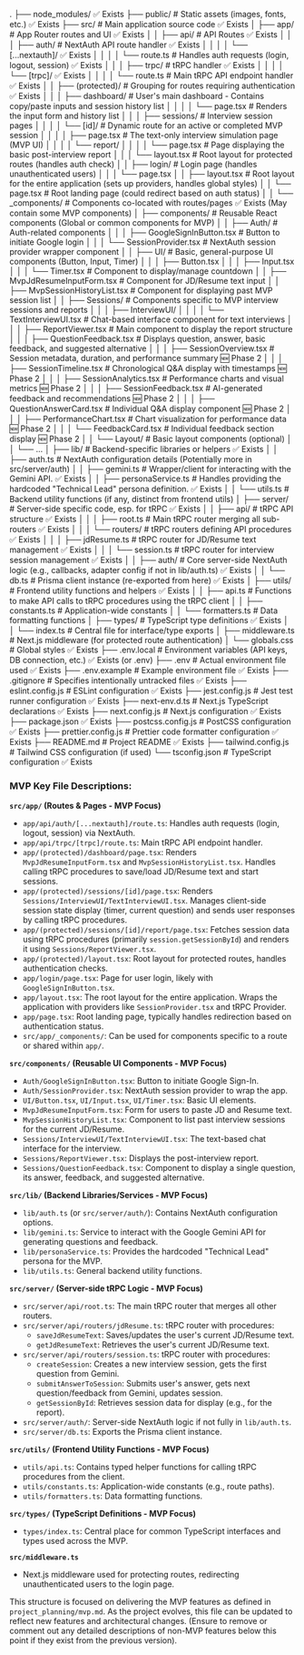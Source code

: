 .
├── node_modules/                                                    ✅ Exists
├── public/           # Static assets (images, fonts, etc.)            ✅ Exists
├── src/              # Main application source code                     ✅ Exists
│   ├── app/          # App Router routes and UI                       ✅ Exists
│   │   ├── api/      # API Routes                                     ✅ Exists
│   │   │   ├── auth/   # NextAuth API route handler                   ✅ Exists
│   │   │   │   └── [...nextauth]/                                   ✅ Exists
│   │   │   │       └── route.ts   # Handles auth requests (login, logout, session) ✅ Exists
│   │   │   ├── trpc/   # tRPC handler                                 ✅ Exists
│   │   │   │   └── [trpc]/                                          ✅ Exists
│   │   │   │       └── route.ts   # Main tRPC API endpoint handler    ✅ Exists
│   │   ├── (protected)/ # Grouping for routes requiring authentication ✅ Exists
│   │   │   ├── dashboard/ # User's main dashboard - Contains copy/paste inputs and session history list
│   │   │   │   └── page.tsx       # Renders the input form and history list
│   │   │   ├── sessions/ # Interview session pages
│   │   │   │   └── [id]/  # Dynamic route for an active or completed MVP session
│   │   │   │       ├── page.tsx   # The text-only interview simulation page (MVP UI)
│   │   │   │       └── report/
│   │   │   │           └── page.tsx # Page displaying the basic post-interview report
│   │   │   └── layout.tsx # Root layout for protected routes (handles auth check)
│   │   ├── login/    # Login page (handles unauthenticated users)
│   │   │   └── page.tsx
│   │   ├── layout.tsx # Root layout for the entire application (sets up providers, handles global styles)
│   │   └── page.tsx   # Root landing page (could redirect based on auth status)
│   │   └── _components/ # Components co-located with routes/pages    ✅ Exists (May contain some MVP components)
│   ├── components/   # Reusable React components (Global or common components for MVP)
│   │   ├── Auth/           # Auth-related components
│   │   │   ├── GoogleSignInButton.tsx # Button to initiate Google login
│   │   │   └── SessionProvider.tsx    # NextAuth session provider wrapper component
│   │   ├── UI/             # Basic, general-purpose UI components (Button, Input, Timer)
│   │   │   ├── Button.tsx
│   │   │   ├── Input.tsx
│   │   │   └── Timer.tsx       # Component to display/manage countdown
│   │   ├── MvpJdResumeInputForm.tsx # Component for JD/Resume text input
│   │   ├── MvpSessionHistoryList.tsx # Component for displaying past MVP session list
│   │   ├── Sessions/       # Components specific to MVP interview sessions and reports
│   │   │   ├── InterviewUI/
│   │   │   │   └── TextInterviewUI.tsx    # Chat-based interface component for text interviews
│   │   │   ├── ReportViewer.tsx      # Main component to display the report structure
│   │   │   ├── QuestionFeedback.tsx  # Displays question, answer, basic feedback, and suggested alternative
│   │   │   ├── SessionOverview.tsx   # Session metadata, duration, and performance summary 🆕 Phase 2
│   │   │   ├── SessionTimeline.tsx   # Chronological Q&A display with timestamps 🆕 Phase 2
│   │   │   ├── SessionAnalytics.tsx  # Performance charts and visual metrics 🆕 Phase 2
│   │   │   ├── SessionFeedback.tsx   # AI-generated feedback and recommendations 🆕 Phase 2
│   │   │   ├── QuestionAnswerCard.tsx # Individual Q&A display component 🆕 Phase 2
│   │   │   ├── PerformanceChart.tsx  # Chart visualization for performance data 🆕 Phase 2
│   │   │   └── FeedbackCard.tsx      # Individual feedback section display 🆕 Phase 2
│   │   └── Layout/         # Basic layout components (optional)
│   │       └── ...
│   ├── lib/            # Backend-specific libraries or helpers         ✅ Exists
│   │   ├── auth.ts         # NextAuth configuration details (Potentially more in src/server/auth)
│   │   ├── gemini.ts       # Wrapper/client for interacting with the Gemini API. ✅ Exists
│   │   ├── personaService.ts # Handles providing the hardcoded "Technical Lead" persona definition. ✅ Exists
│   │   └── utils.ts        # Backend utility functions (if any, distinct from frontend utils)
│   ├── server/         # Server-side specific code, esp. for tRPC     ✅ Exists
│   │   ├── api/          # tRPC API structure                         ✅ Exists
│   │   │   ├── root.ts   # Main tRPC router merging all sub-routers ✅ Exists
│   │   │   └── routers/  # tRPC routers defining API procedures       ✅ Exists
│   │   │       ├── jdResume.ts # tRPC router for JD/Resume text management ✅ Exists
│   │   │       └── session.ts  # tRPC router for interview session management ✅ Exists
│   │   ├── auth/         # Core server-side NextAuth logic (e.g., callbacks, adapter config if not in lib/auth.ts) ✅ Exists
│   │   └── db.ts         # Prisma client instance (re-exported from here) ✅ Exists
│   ├── utils/          # Frontend utility functions and helpers       ✅ Exists
│   │   ├── api.ts          # Functions to make API calls to tRPC procedures using the tRPC client
│   │   ├── constants.ts    # Application-wide constants
│   │   └── formatters.ts   # Data formatting functions
│   ├── types/          # TypeScript type definitions                  ✅ Exists
│   │   └── index.ts        # Central file for interface/type exports
│   ├── middleware.ts   # Next.js middleware (for protected route authentication)
│   └── globals.css     # Global styles                                ✅ Exists
├── .env.local        # Environment variables (API keys, DB connection, etc.) ✅ Exists (or .env)
├── .env              # Actual environment file used                   ✅ Exists
├── .env.example      # Example environment file                       ✅ Exists
├── .gitignore        # Specifies intentionally untracked files        ✅ Exists
├── eslint.config.js  # ESLint configuration                           ✅ Exists
├── jest.config.js    # Jest test runner configuration                 ✅ Exists
├── next-env.d.ts     # Next.js TypeScript declarations                ✅ Exists
├── next.config.js    # Next.js configuration                          ✅ Exists
├── package.json                                                       ✅ Exists
├── postcss.config.js # PostCSS configuration                          ✅ Exists
├── prettier.config.js # Prettier code formatter configuration         ✅ Exists
├── README.md         # Project README                                 ✅ Exists
├── tailwind.config.js # Tailwind CSS configuration (if used)
└── tsconfig.json     # TypeScript configuration                       ✅ Exists


### MVP Key File Descriptions:

**`src/app/` (Routes & Pages - MVP Focus)**

*   `app/api/auth/[...nextauth]/route.ts`: Handles auth requests (login, logout, session) via NextAuth.
*   `app/api/trpc/[trpc]/route.ts`: Main tRPC API endpoint handler.
*   `app/(protected)/dashboard/page.tsx`: Renders `MvpJdResumeInputForm.tsx` and `MvpSessionHistoryList.tsx`. Handles calling tRPC procedures to save/load JD/Resume text and start sessions.
*   `app/(protected)/sessions/[id]/page.tsx`: Renders `Sessions/InterviewUI/TextInterviewUI.tsx`. Manages client-side session state display (timer, current question) and sends user responses by calling tRPC procedures.
*   `app/(protected)/sessions/[id]/report/page.tsx`: Fetches session data using tRPC procedures (primarily `session.getSessionById`) and renders it using `Sessions/ReportViewer.tsx`.
*   `app/(protected)/layout.tsx`: Root layout for protected routes, handles authentication checks.
*   `app/login/page.tsx`: Page for user login, likely with `GoogleSignInButton.tsx`.
*   `app/layout.tsx`: The root layout for the entire application. Wraps the application with providers like `SessionProvider.tsx` and tRPC Provider.
*   `app/page.tsx`: Root landing page, typically handles redirection based on authentication status.
*   `src/app/_components/`: Can be used for components specific to a route or shared within `app/`.

**`src/components/` (Reusable UI Components - MVP Focus)**

*   `Auth/GoogleSignInButton.tsx`: Button to initiate Google Sign-In.
*   `Auth/SessionProvider.tsx`: NextAuth session provider to wrap the app.
*   `UI/Button.tsx`, `UI/Input.tsx`, `UI/Timer.tsx`: Basic UI elements.
*   `MvpJdResumeInputForm.tsx`: Form for users to paste JD and Resume text.
*   `MvpSessionHistoryList.tsx`: Component to list past interview sessions for the current JD/Resume.
*   `Sessions/InterviewUI/TextInterviewUI.tsx`: The text-based chat interface for the interview.
*   `Sessions/ReportViewer.tsx`: Displays the post-interview report.
*   `Sessions/QuestionFeedback.tsx`: Component to display a single question, its answer, feedback, and suggested alternative.

**`src/lib/` (Backend Libraries/Services - MVP Focus)**

*   `lib/auth.ts` (or `src/server/auth/`): Contains NextAuth configuration options.
*   `lib/gemini.ts`: Service to interact with the Google Gemini API for generating questions and feedback.
*   `lib/personaService.ts`: Provides the hardcoded "Technical Lead" persona for the MVP.
*   `lib/utils.ts`: General backend utility functions.

**`src/server/` (Server-side tRPC Logic - MVP Focus)**

*   `src/server/api/root.ts`: The main tRPC router that merges all other routers.
*   `src/server/api/routers/jdResume.ts`: tRPC router with procedures:
    *   `saveJdResumeText`: Saves/updates the user's current JD/Resume text.
    *   `getJdResumeText`: Retrieves the user's current JD/Resume text.
*   `src/server/api/routers/session.ts`: tRPC router with procedures:
    *   `createSession`: Creates a new interview session, gets the first question from Gemini.
    *   `submitAnswerToSession`: Submits user's answer, gets next question/feedback from Gemini, updates session.
    *   `getSessionById`: Retrieves session data for display (e.g., for the report).
*   `src/server/auth/`: Server-side NextAuth logic if not fully in `lib/auth.ts`.
*   `src/server/db.ts`: Exports the Prisma client instance.

**`src/utils/` (Frontend Utility Functions - MVP Focus)**

*   `utils/api.ts`: Contains typed helper functions for calling tRPC procedures from the client.
*   `utils/constants.ts`: Application-wide constants (e.g., route paths).
*   `utils/formatters.ts`: Data formatting functions.

**`src/types/` (TypeScript Definitions - MVP Focus)**

*   `types/index.ts`: Central place for common TypeScript interfaces and types used across the MVP.

**`src/middleware.ts`**
*   Next.js middleware used for protecting routes, redirecting unauthenticated users to the login page.

This structure is focused on delivering the MVP features as defined in `project_planning/mvp.md`.
As the project evolves, this file can be updated to reflect new features and architectural changes.
(Ensure to remove or comment out any detailed descriptions of non-MVP features below this point if they exist from the previous version).